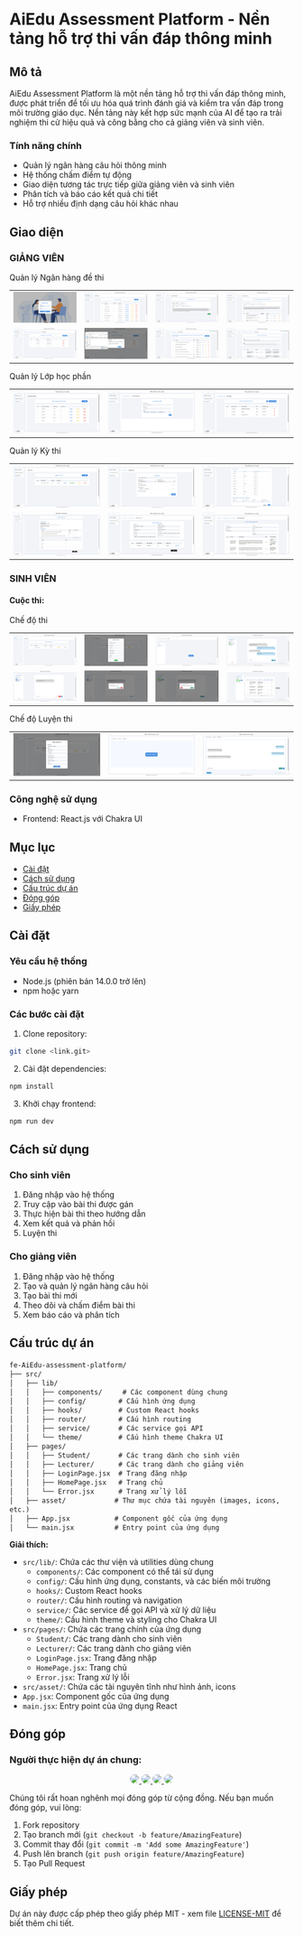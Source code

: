 # AiEdu Assessment Platform - Nền tảng hỗ trợ thi vấn đáp thông minh

## Mô tả
AiEdu Assessment Platform là một nền tảng hỗ trợ thi vấn đáp thông minh, được phát triển để tối ưu hóa quá trình đánh giá và kiểm tra vấn đáp trong môi trường giáo dục. Nền tảng này kết hợp sức mạnh của AI để tạo ra trải nghiệm thi cử hiệu quả và công bằng cho cả giảng viên và sinh viên.

### Tính năng chính
- Quản lý ngân hàng câu hỏi thông minh
- Hệ thống chấm điểm tự động
- Giao diện tương tác trực tiếp giữa giảng viên và sinh viên
- Phân tích và báo cáo kết quả chi tiết
- Hỗ trợ nhiều định dạng câu hỏi khác nhau

## Giao diện
### GIẢNG VIÊN
<table width="100%">
  <tbody>
    <p>Quản lý Ngân hàng đề thi</p>
    <tr>
      <td width="1%"><img src="src/asset/screenshot/login-page.png"/></td>
      <td width="1%"><img src="src/asset/screenshot/lecture/course-chapter-question/lt-course-view-list.png"/></td>
      <td width="1%"><img src="src/asset/screenshot/lecture/course-chapter-question/lt-create-course.png"/></td>
      <td width="1%"><img src="src/asset/screenshot/lecture/course-chapter-question/lt-chapter-view-list.png"/></td>
    </tr>
    <tr>
        <td width="1%"><img src="src/asset/screenshot/lecture/course-chapter-question/lt-chapter-view-document.png"/></td>
        <td width="1%"><img src="src/asset/screenshot/lecture/course-chapter-question/lt-chapter-document-addFiles.png"/></td>
        <td width="1%"><img src="src/asset/screenshot/lecture/course-chapter-question/lt-question-view-list.png"/></td>
        <td width="1%"><img src="src/asset/screenshot/lecture/course-chapter-question/lt-question-detail.png"/></td>
    </tr>
  </tbody>
</table> 
<table width="100%">
  <tbody>
    <p>Quản lý Lớp học phần</p>
    <tr>
        <td width="1%"><img src="src/asset/screenshot/lecture/class/lt-class-list-view.png"/></td>
        <td width="1%"><img src="src/asset/screenshot/lecture/class/lt-class-create.png"/></td>
        <td width="1%"><img src="src/asset/screenshot/lecture/class//lt-class-student-view-list.png"/></td>
    </tr>
  </tbody>
</table> 
<table width="100%">
  <tbody>
    <p>Quản lý Kỳ thi</p>
    <tr>
        <td width="1%"><img src="src/asset/screenshot/lecture/exam/lt-exam-view-list.png"/></td>
        <td width="1%"><img src="src/asset/screenshot/lecture/exam/lt-exam-create-general.png"/></td>
        <td width="1%"><img src="src/asset/screenshot/lecture/exam/lt-exam-create-match-point.png"/></td>
    </tr>
    <tr>
        <td width="1%"><img src="src/asset/screenshot/lecture/exam/lt-exam-detail-view.png"/></td>
        <td width="1%"><img src="src/asset/screenshot/lecture/exam/lt-exam-result-view-list.png"/></td>
        <td width="1%"><img src="src/asset/screenshot/lecture/exam/lt-exam-result-detail-view.png"/></td>
    </tr>
  </tbody>
</table>

### SINH VIÊN
<h4>Cuộc thi:</h4>
<table width="100%">
  <tbody>
    <p>Chế độ thi</p>
    <tr>
        <td width="1%"><img src="src/asset/screenshot/student/st-exam-view-list.png"/></td>
        <td width="1%"><img src="src/asset/screenshot/student/exam-taking/st-exam-modal-detail.png"/></td>
        <td width="1%"><img src="src/asset/screenshot/student/exam-taking/st-exam-taking-start.png"/></td>
        <td width="1%"><img src="src/asset/screenshot/student/exam-taking/st-exam-taking.png"/></td>
    </tr>
    <tr>
        <td width="1%"><img src="src/asset/screenshot/student/exam-taking/exam-taking-recording.png"/></td>
        <td width="1%"><img src="src/asset/screenshot/student/exam-taking/st-exam-taking-confirm-answer.png"/></td>
        <td width="1%"><img src="src/asset/screenshot/student/exam-taking/st-exam-taking-confirm-finish.png"/></td>
        <td width="1%"><img src="src/asset/screenshot/student/exam-taking/st-exam-taking-result.png"/></td>
    </tr>
  </tbody>
</table> 
<table width="100%">
  <tbody>
    <p>Chế độ Luyện thi</p>
    <tr>
        <td width="1%"><img src="src/asset/screenshot/student/exam-practice/st-exam-modal-practice.png"/></td>
        <td width="1%"><img src="src/asset/screenshot/student/exam-practice/st-exam-practice-start.png"/></td>
        <td width="1%"><img src="src/asset/screenshot/student/exam-practice/st-exam-practicing.png"/></td>
    </tr>
  </tbody>
</table>  
<!-- <table width="100%">
  <tbody>
    <p>Chế độ Luyện thi</p>
    <tr>
        <td width="1%"><img src="src/asset/screenshot/student/"/></td>
        <td width="1%"><img src="src/asset/screenshot/student/"/></td>
        <td width="1%"><img src="src/asset/screenshot/student/"/></td>
        <td width="1%"><img src="src/asset/screenshot/student/"/></td>
    </tr>
  </tbody>
</table>  -->

### Công nghệ sử dụng
- Frontend: React.js với Chakra UI

## Mục lục
- [Cài đặt](#cài-đặt)
- [Cách sử dụng](#cách-sử-dụng)
- [Cấu trúc dự án](#cấu-trúc-dự-án)
- [Đóng góp](#đóng-góp)
- [Giấy phép](#giấy-phép)

## Cài đặt

### Yêu cầu hệ thống
- Node.js (phiên bản 14.0.0 trở lên)
- npm hoặc yarn

### Các bước cài đặt

1. Clone repository:
```bash
git clone <link.git>
```

2. Cài đặt dependencies:
```bash
npm install
```

3. Khởi chạy frontend:
```bash
npm run dev
```

## Cách sử dụng

### Cho sinh viên
1. Đăng nhập vào hệ thống
2. Truy cập vào bài thi được gán
3. Thực hiện bài thi theo hướng dẫn
4. Xem kết quả và phản hồi
5. Luyện thi

### Cho giảng viên
1. Đăng nhập vào hệ thống
2. Tạo và quản lý ngân hàng câu hỏi
3. Tạo bài thi mới
4. Theo dõi và chấm điểm bài thi
5. Xem báo cáo và phân tích

## Cấu trúc dự án

```
fe-AiEdu-assessment-platform/
├── src/
│   ├── lib/
│   │   ├── components/     # Các component dùng chung
│   │   ├── config/        # Cấu hình ứng dụng
│   │   ├── hooks/         # Custom React hooks
│   │   ├── router/        # Cấu hình routing
│   │   ├── service/       # Các service gọi API
│   │   └── theme/         # Cấu hình theme Chakra UI
│   ├── pages/
│   │   ├── Student/       # Các trang dành cho sinh viên
│   │   ├── Lecturer/      # Các trang dành cho giảng viên
│   │   ├── LoginPage.jsx  # Trang đăng nhập
│   │   ├── HomePage.jsx   # Trang chủ
│   │   └── Error.jsx      # Trang xử lý lỗi
│   ├── asset/            # Thư mục chứa tài nguyên (images, icons, etc.)
│   ├── App.jsx           # Component gốc của ứng dụng
│   └── main.jsx          # Entry point của ứng dụng
```

**Giải thích:**
- `src/lib/`: Chứa các thư viện và utilities dùng chung
  - `components/`: Các component có thể tái sử dụng
  - `config/`: Cấu hình ứng dụng, constants, và các biến môi trường
  - `hooks/`: Custom React hooks
  - `router/`: Cấu hình routing và navigation
  - `service/`: Các service để gọi API và xử lý dữ liệu
  - `theme/`: Cấu hình theme và styling cho Chakra UI
- `src/pages/`: Chứa các trang chính của ứng dụng
  - `Student/`: Các trang dành cho sinh viên
  - `Lecturer/`: Các trang dành cho giảng viên
  - `LoginPage.jsx`: Trang đăng nhập
  - `HomePage.jsx`: Trang chủ
  - `Error.jsx`: Trang xử lý lỗi
- `src/asset/`: Chứa các tài nguyên tĩnh như hình ảnh, icons
- `App.jsx`: Component gốc của ứng dụng
- `main.jsx`: Entry point của ứng dụng React

## Đóng góp

### Người thực hiện dự án chung:

<p align="center">
  <a href="https://github.com/Doanh-Dinh-7">
    <img src="https://avatars.githubusercontent.com/u/126660014?v=4" width="77" style="border-radius: 50%;"/>
  </a>
  <a href="https://github.com/heellworld">
    <img src="https://avatars.githubusercontent.com/u/121366474?v=4" width="77" style="border-radius: 50%;"/>
  </a>
  <a href="https://github.com/qanngyen">
    <img src="https://avatars.githubusercontent.com/u/126125030?v=4" width="77" style="border-radius: 50%;"/>
  </a>
  <a href="https://github.com/BaoPhuongPham">
    <img src="https://avatars.githubusercontent.com/u/122434056?v=4" width="77" style="border-radius: 50%;"/>
  </a>
</p>

Chúng tôi rất hoan nghênh mọi đóng góp từ cộng đồng. Nếu bạn muốn đóng góp, vui lòng:

1. Fork repository
2. Tạo branch mới (`git checkout -b feature/AmazingFeature`)
3. Commit thay đổi (`git commit -m 'Add some AmazingFeature'`)
4. Push lên branch (`git push origin feature/AmazingFeature`)
5. Tạo Pull Request

## Giấy phép
Dự án này được cấp phép theo giấy phép MIT - xem file [LICENSE-MIT](LICENSE) để biết thêm chi tiết.
